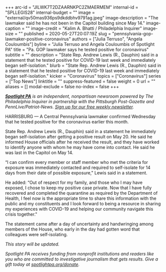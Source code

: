 +++
arc-id = "JILWK7T2DZAARNKPC2ZMAERMEM"
internal-id = "SPLLEGIS28"
internal-budget = ""
image = "external/qv50mas936ps9dkddbhv9791ag.jpeg"
image-description = "The lawmaker said he has not been in the Capitol building since May 14."
image-caption = ""
image-credit = "Kalim A. Bhatti / Philadelphia Inquirer"
image-size = ""
published = 2020-05-27T20:07:19Z
slug = "pennsylvania-gop-lawmaker-positive-coronavirus"
authors = ["Julia Terruso", "Angela Couloumbis"]
byline = "Julia Terruso and Angela Couloumbis of Spotlight PA"
title = "Pa. GOP lawmaker says he tested positive for coronavirus"
subtitle = ""
description = "State Rep. Andrew Lewis (R., Dauphin) said in a statement that he tested positive for COVID-19 last week and immediately began self-isolation."
blurb = "State Rep. Andrew Lewis (R., Dauphin) said in a statement that he tested positive for COVID-19 last week and immediately began self-isolation."
kicker = "Coronavirus"
topics = ["Coronavirus"]
series = ["Top News"]
linktitle = ""
suppress-featured = false
weight = 0
url = ""
aliases = []
modal-exclude = false
no-index = false
+++

<a href="https://www.spotlightpa.org/"><i><b>Spotlight PA</b></i></a><i> is an independent, nonpartisan newsroom powered by The Philadelphia Inquirer in partnership with the Pittsburgh Post-Gazette and PennLive/Patriot-News. </i><a href="https://www.spotlightpa.org/newsletters"><i>Sign up for our free weekly newsletter</i></a><i>.</i>

HARRISBURG — A Central Pennsylvania lawmaker confirmed Wednesday that he tested positive for the coronavirus earlier this month. 

State Rep. Andrew Lewis (R., Dauphin) said in a statement he immediately began self-isolation after getting a positive result on May 20. He said he informed House officials after he received the result, and they have worked to identify anyone with whom he may have come into contact. He said he was last in the Capitol on May 14. 

“I can confirm every member or staff member who met the criteria for exposure was immediately contacted and required to self-isolate for 14 days from their date of possible exposure," Lewis said in a statement.

He added: “Out of respect for my family, and those who I may have exposed, I chose to keep my positive case private. Now that I have fully recovered and completed the quarantine as required by the Department of Health, I feel now is the appropriate time to share this information with the public and my constituents and I look forward to being a resource in sharing my experiences with COVID-19 and helping our community navigate this crisis together."

The statement came after a day of uncertainty and handwringing among members of the House, who early in the day had gotten word that colleagues were self-isolating.

<i>This story will be updated.</i>

<i>Spotlight PA receives funding from nonprofit institutions and readers like you who are committed to investigative journalism that gets results. Give a gift today at </i><a href="https://www.spotlightpa.org/donate"><i>spotlightpa.org/donate</i></a><i>.</i>
